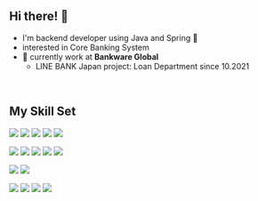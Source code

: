 ## Hi there! 👋
- I'm backend developer using Java and Spring 🌱
- interested in Core Banking System
- 🚀 currently work at **Bankware Global** 
  - LINE BANK Japan project: Loan Department since 10.2021
  

<br/>  


## My Skill Set  

<p>
  <img src="https://img.shields.io/badge/-Spring-6DB33F?style=flat-square&logo=Spring&logoColor=white"/>
  <img src="https://img.shields.io/badge/-SpringBoot-6DB33F?style=flat-square&logo=Spring-Boot&logoColor=white"/>
  <img src="https://img.shields.io/badge/-Java-007396?style=flat-square&logo=Java&logoColor=white"/>
  <img src="https://img.shields.io/badge/-Hibernate-59666C?style=flat-square&logo=Hibernate&logoColor=white"/>
  <img src="https://img.shields.io/badge/-Thymeleaf-005F0F?style=flat-square&logo=Thymeleaf&logoColor=white"/>
</p>
<p>
  <img src="https://img.shields.io/badge/-HTML-E34F26?style=flat-square&logo=HTML5&logoColor=white"/>
  <img src="https://img.shields.io/badge/-CSS-1572B6?style=flat-square&logo=CSS3&logoColor=white"/>
  <img src="https://img.shields.io/badge/-React-61DAFB?style=flat-square&logo=React&logoColor=white"/>
  <img src="https://img.shields.io/badge/-JavaScript-F7DF1E?style=flat-square&logo=JavaScript&logoColor=white"/>
  <img src="https://img.shields.io/badge/-Node.JS-339933?style=flat-square&logo=Node.js&logoColor=white"/>
</p>
<p>
  <img src="https://img.shields.io/badge/-MySQL-4479A1?style=flat-square&logo=MySQL&logoColor=white"/>
  <img src="https://img.shields.io/badge/-Oracle-F80000?style=flat-square&logo=Oracle&logoColor=white"/>
</p>
<p>
  <img src="https://img.shields.io/badge/-Ubuntu-E95420?style=flat-square&logo=Ubuntu&logoColor=white"/>
  <img src="https://img.shields.io/badge/-AWS-232F3E?style=flat-square&logo=Amazon-Aws&logoColor=white"/>
  <img src="https://img.shields.io/badge/-Docker-2496ED?style=flat-square&logo=Docker&logoColor=white"/>
  <img src="https://img.shields.io/badge/-Git-F05032?style=flat-square&logo=git&logoColor=white"/>
</p>

